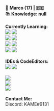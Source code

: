👤 <strong>Marco (17) | 🇩🇪</strong><br>
📚 <strong>Knowledge: null</strong><br>
<br>
<strong>Currently Learning:</strong><br>
<img src="https://img.shields.io/badge/HTML-black?logo=html5&logoColor=orange"/> 
<img src="https://img.shields.io/badge/CSS3-black?logo=css3&logoColor=blue"/><br/>
<img src="https://img.shields.io/badge/JavaScript-black?logo=javascript&logoColor=F7DF1E"/> 
<img src="https://img.shields.io/badge/TypeScript-black?logo=typescript&logoColor=blue"/><br/>
<img src="https://img.shields.io/badge/Express.js-black?logo=express&logoColor=white"/> 
<img src="https://img.shields.io/badge/Node.js-black?logo=nodedotjs&logoColor=green" /><br>
<img src="https://img.shields.io/badge/C%2B%2B-black?logo=c%2B%2B&logoColor=lightblue" />
<img src="https://img.shields.io/badge/C%23-black?logo=c&logoColor=darkmagenta" />
<br><br>
<strong>IDEs & CodeEditors:</strong><br>
<img src="https://img.shields.io/badge/WebStorm-black?logo=webstorm&logoColor=white">
<img src="https://img.shields.io/badge/VisualStudio/Code-black?logo=visualstudiocode&logoColor=white">
<br><br>
<img src="https://github-readme-stats.vercel.app/api/top-langs/?username=KAME425" /><br>
<img src="https://github-readme-stats.vercel.app/api?username=KAME425"/><br>
<img src="https://activity-graph.herokuapp.com/graph?username=KAME425&theme=minimal"/>
<br><br>
<strong>Contact Me:</strong>
<br>
<italic>Discord: KAME#9131</italic>

